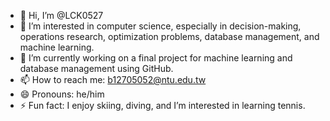 - 👋 Hi, I’m @LCK0527
- 👀 I’m interested in computer science, especially in decision-making, operations research, optimization problems, database management, and machine learning.
- 🌱 I’m currently working on a final project for machine learning and database management using GitHub.
- 📫 How to reach me: b12705052@ntu.edu.tw
- 😄 Pronouns: he/him
- ⚡ Fun fact: I enjoy skiing, diving, and I’m interested in learning tennis.


<!---
LCK0527/LCK0527 is a ✨ special ✨ repository because its `README.md` (this file) appears on your GitHub profile.
You can click the Preview link to take a look at your changes.
--->
